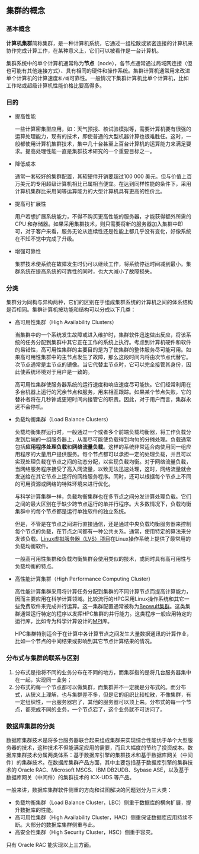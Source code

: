 ## 集群的概念

### 基本概念

**计算机集群**简称集群，是一种计算机系统，它通过一组松散或紧密连接的计算机来协作完成计算工作，在某种意义上，它们可以被看作是一台计算机。

集群系统中的单个计算机通常称为**节点**（node），各节点通常通过局域网连接（但也可能有其他连接方式）、具有相同的硬件和操作系统。集群计算机通常用来改进单个计算机的计算速度`和/或`可靠性。一般情况下集群计算机比单个计算机，比如工作站或超级计算机性能价格比要高得多。

### 目的

- 提高性能

  一些计算密集型应用，如：天气预报、核试验模拟等，需要计算机要有很强的运算处理能力，现有的技术，即使普通的大型机器计算也很难胜任。这时，一般都使用计算机集群技术，集中几十台甚至上百台计算机的运算能力来满足要求。提高处理性能一直是集群技术研究的一个重要目标之一。


- 降低成本

  通常一套较好的集群配置，其软硬件开销要超过100 000 美元。但与价值上百万美元的专用超级计算机相比已属相当便宜。在达到同样性能的条件下，采用计算机集群比采用同等运算能力的大型计算机具有更高的性价比。

- 提高可扩展性

  用户若想扩展系统能力，不得不购买更高性能的服务器，才能获得额外所需的CPU 和存储器。如果采用集群技术，则只需要将新的服务器加入集群中即可，对于客户来看，服务无论从连续性还是性能上都几乎没有变化，好像系统在不知不觉中完成了升级。

- 增强可靠性

  集群技术使系统在故障发生时仍可以继续工作，将系统停运时间减到最小。集群系统在提高系统的可靠性的同时，也大大减小了故障损失。


### 分类

集群分为同构与异构两种，它们的区别在于组成集群系统的计算机之间的体系结构是否相同。集群计算机按功能和结构可以分成以下几类：

- 高可用性集群（High Availability Clusters）

  当集群中的一个系统发生故障或进入维护时，集群软件迅速做出反应，将该系统的任务分配到集群中其它正在工作的系统上执行。考虑到计算机硬件和软件的易错性，高可用性集群的主要目的是为了使集群的整体服务尽可能可用。如果高可用性集群中的主节点发生了故障，那么这段时间内将由次节点代替它。次节点通常是主节点的镜像。当它代替主节点时，它可以完全接管其身份，因此使系统环境对于用户是一致的。

  高可用性集群使服务器系统的运行速度和响应速度尽可能快。它们经常利用在多台机器上运行的冗余节点和服务，用来相互跟踪。如果某个节点失败，它的替补者将在几秒钟或更短时间内接管它的职责。因此，对于用户而言，集群永远不会停机。

- 负载均衡集群（Load Balance Clusters）

  负载均衡集群运行时，一般通过一个或者多个前端负载均衡器，将工作负载分发到后端的一组服务器上，从而尽可能使负载得到均匀的分摊处理。负载通常包括**应用程序处理负载**和**网络流量负载**。这样的系统非常适合向使用同一组应用程序的大量用户提供服务。每个节点都可以承担一定的处理负载，并且可以实现处理负载在节点之间的动态分配，以实现负载均衡。对于网络流量负载，当网络服务程序接受了高入网流量，以致无法迅速处理，这时，网络流量就会发送给在其它节点上运行的网络服务程序。同时，还可以根据每个节点上不同的可用资源或网络的特殊环境来进行优化。

  与科学计算集群一样，负载均衡集群也在多节点之间分发计算处理负载。它们之间的最大区别在于缺少跨节点运行的单并行程序。大多数情况下，负载均衡集群中的每个节点都是运行单独软件的独立系统。

  但是，不管是在节点之间进行直接通信，还是通过中央负载均衡服务器来控制每个节点的负载，在节点之间都有一种公共关系。通常，使用特定的算法来分发该负载。[Linux虚拟服务器（LVS）项目](https://zh.wikipedia.org/wiki/LVS)在Linux操作系统上提供了最常用的负载均衡软件。

  一般高可用性集群和负载均衡集群会使用类似的技术，或同时具有高可用性与负载均衡的特点。

- 高性能计算集群（High Performance Computing Cluster）

  高性能计算集群采用将计算任务分配到集群的不同计算节点而提高计算能力，因而主要应用在科学计算领域。比较流行的HPC采用Linux操作系统和其它一些免费软件来完成并行运算。这一集群配置通常被称为[Beowulf集群](https://zh.wikipedia.org/wiki/Beowulf%E9%9B%86%E7%BE%A4)。这类集群通常运行特定的程序以发挥HPC集群的并行能力。这类程序一般应用特定的运行库，比如专为科学计算设计的[MPI](https://zh.wikipedia.org/w/index.php?title=%E6%B6%88%E6%81%AF%E4%BC%A0%E9%80%92%E6%8E%A5%E5%8F%A3MPI&action=edit&redlink=1)库。

  HPC集群特别适合于在计算中各计算节点之间发生大量数据通讯的计算作业，比如一个节点的中间结果或影响到其它节点计算结果的情况。

### 分布式与集群的联系与区别

1. 分布式是指将不同的业务分布在不同的地方，而集群指的是将几台服务器集中在一起，实现同一业务；
2. 分布式的每一个节点都可以做集群，而集群并不一定就是分布式的。而分布式，从狭义上理解，也与集群差不多，但是它的组织比较松散，不像集群，有一定组织性，一台服务器宕了，其他的服务器可以顶上来。分布式的每一个节点，都完成不同的业务，一个节点宕了，这个业务就不可访问了。

### 数据库集群的分类

数据库集群技术是将多台服务器联合起来组成集群来实现综合性能优于单个大型服务器的技术，这种技术不但能满足应用的需要，而且大幅度的节约了投资成本。数据库集群技术分属两类体系：基于数据库引擎的集群技术和基于数据库网关（中间件）的集群技术。在数据库集群产品方面，其中主要包括基于数据库引擎的集群技术的 Oracle RAC、Microsoft MSCS、IBM DB2UDB、Sybase ASE，以及基于数据库网关（中间件）的集群技术的 ICX-UDS 等产品。

一般来讲，数据库集群软件侧重的方向和试图解决的问题划分为三大类：

- 负载均衡集群（Load Balance Cluster，LBC）侧重于数据库的横向扩展，提升数据库的性能。
- 高可用性集群（High Availability Cluster，HAC）侧重保证数据库应用持续不断。大部分的数据库集群侧重与此。
- 高安全性集群（High Security Cluster，HSC）侧重于容灾。

只有 Oracle RAC 能实现以上三方面。



